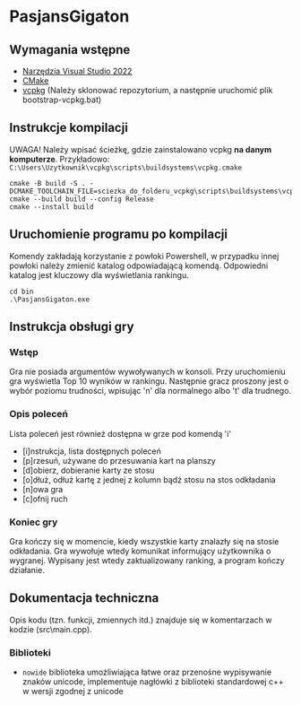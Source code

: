 # PasjansGigaton
 
## Wymagania wstępne
- [Narzędzia Visual Studio 2022](https://download.visualstudio.microsoft.com/download/pr/d99c7868-44a2-4254-9861-78e21c19bd34/d108dd0ed60e91cb38e1c0abe42f23f39c0b15adecdcef6961e9034a6d49dc3e/vs_BuildTools.exe)
- [CMake](https://github.com/Kitware/CMake/releases/download/v4.0.2/cmake-4.0.2-windows-x86_64.msi)
- [vcpkg](https://github.com/microsoft/vcpkg) (Należy sklonować repozytorium, a następnie uruchomić plik bootstrap-vcpkg.bat)

## Instrukcje kompilacji
UWAGA! Należy wpisać ścieżkę, gdzie zainstalowano vcpkg **na danym komputerze**.
Przykładowo: `C:\Users\Uzytkownik\vcpkg\scripts\buildsystems\vcpkg.cmake`
```
cmake -B build -S . -DCMAKE_TOOLCHAIN_FILE=sciezka_do_folderu_vcpkg\scripts\buildsystems\vcpkg.cmake
cmake --build build --config Release
cmake --install build
```

## Uruchomienie programu po kompilacji
Komendy zakładają korzystanie z powłoki Powershell, w przypadku innej powłoki należy zmienić katalog odpowiadającą komendą. Odpowiedni katalog jest kluczowy dla wyświetlania rankingu.
```
cd bin
.\PasjansGigaton.exe
```

## Instrukcja obsługi gry

### Wstęp
Gra nie posiada argumentów wywoływanych w konsoli.
Przy uruchomieniu gra wyświetla Top 10 wyników w rankingu.
Następnie gracz proszony jest o wybór poziomu trudności, wpisując 'n' dla normalnego albo 't' dla trudnego.

### Opis poleceń

Lista poleceń jest również dostępna w grze pod komendą 'i'
- [i]nstrukcja, lista dostępnych poleceń
- [p]rzesuń, używane do przesuwania kart na planszy
- [d]obierz, dobieranie karty ze stosu
- [o]dłuż, odłuż kartę z jednej z kolumn bądź stosu na stos odkładania
- [n]owa gra
- [c]ofnij ruch

### Koniec gry

Gra kończy się w momencie, kiedy wszystkie karty znalazły się na stosie odkładania.
Gra wywołuje wtedy komunikat informujący użytkownika o wygranej.
Wypisany jest wtedy zaktualizowany ranking, a program kończy działanie.

## Dokumentacja techniczna
Opis kodu (tzn. funkcji, zmiennych itd.) znajduje się w komentarzach w kodzie (src\main.cpp).

### Biblioteki
- `nowide` biblioteka umożliwiająca łatwe oraz przenośne wypisywanie znaków unicode,
           implementuje nagłówki z biblioteki standardowej c++ w wersji zgodnej z unicode
